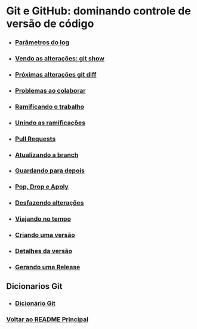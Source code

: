 # Git e GitHub: dominando controle de versão de código

- ### [Parâmetros do log](./Material-Estudo/parametrosDoLog.md)

- ### [Vendo as alterações: git show](./Material-Estudo/vendoAsAlteracoes.md)

- ### [Próximas alterações git diff](./Material-Estudo/proximasAlteracoes.md)

- ### [Problemas ao colaborar](./Material-Estudo/problemasAoColaborar.md)

- ### [Ramificando o trabalho](./Material-Estudo/ramificandoOTrabalho.md)

- ### [Unindo as ramificações](./Material-Estudo/unindoRamificacoes.md)

- ### [Pull Requests](./Material-Estudo/pull-requests.md)

- ### [Atualizando a branch](./Material-Estudo/atualizandoBranch.md)

- ### [Guardando para depois](./Material-Estudo/guardandoPraDepois.md)

- ### [Pop, Drop e Apply](./Material-Estudo/pop-drop-apply.md)

- ### [Desfazendo alterações](./Material-Estudo/desfazendoAlteracoes.md)

- ### [Viajando no tempo](./Material-Estudo/viajandoNoTempo.md)

- ### [Criando uma versão](./Material-Estudo/criandoVersao.md)

- ### [Detalhes da versão](./Material-Estudo/detalhesDaVersao.md)

- ### [Gerando uma Release](./Material-Estudo/gerandoUmaRelease.md)

## Dicionarios Git

- ### [Dicionário Git](./Material-Estudo/dicionarioGit.md)

### [Voltar ao README Principal](../README.md)